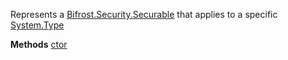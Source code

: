 Represents a [Bifrost.Security.Securable](Bifrost.Security.Securable) that applies to a specific [System.Type](System.Type)

**Methods**
[ctor](Bifrost.Security.TypeSecurable.ctor)
